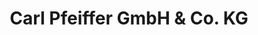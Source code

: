 ---
title: "Carl Pfeiffer GmbH & Co. KG"
url: /stockach/carl-pfeiffer-gmbh-und-co-kg/
shop: Baumarkt
---